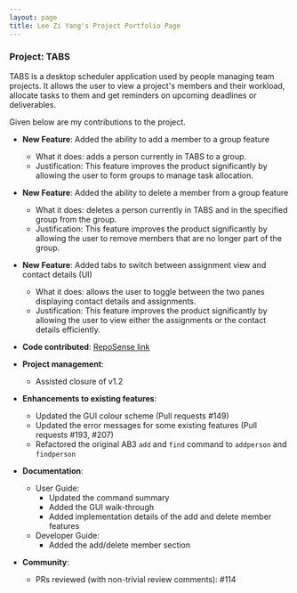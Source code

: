 ```yaml
---
layout: page
title: Lee Zi Yang's Project Portfolio Page
---
```


### Project: TABS

TABS is a desktop scheduler application used by people managing team projects. It allows the user to view a project's members and their workload, allocate tasks to them
and get reminders on upcoming deadlines or deliverables.

Given below are my contributions to the project.

* **New Feature**: Added the ability to add a member to a group feature
  * What it does: adds a person currently in TABS to a group.
  * Justification: This feature improves the product significantly by allowing the user to form groups to manage task allocation. 


* **New Feature**: Added the ability to delete a member from a group feature
    * What it does: deletes a person currently in TABS and in the specified group from the group.
    * Justification: This feature improves the product significantly by allowing the user to remove members that are no longer part of the group.


* **New Feature**: Added tabs to switch between assignment view and contact details (UI)
    * What it does: allows the user to toggle between the two panes displaying contact details and assignments. 
    * Justification: This feature improves the product significantly by allowing the user to view either the assignments or the contact details efficiently.


* **Code contributed**: [RepoSense link](https://nus-cs2103-ay2223s1.github.io/tp-dashboard/?search=zylee348&sort=groupTitle&sortWithin=title&timeframe=commit&mergegroup=&groupSelect=groupByRepos&breakdown=true&checkedFileTypes=docs~functional-code~test-code~other&since=2022-09-16)


* **Project management**:
    * Assisted closure of v1.2


* **Enhancements to existing features**:
    * Updated the GUI colour scheme (Pull requests #149)
    * Updated the error messages for some existing features (Pull requests #193, #207)
    * Refactored the original AB3 `add` and `find` command to `addperson` and `findperson`


* **Documentation**:
    * User Guide:
        * Updated the command summary
        * Added the GUI walk-through
        * Added implementation details of the add and delete member features
    * Developer Guide:
        * Added the add/delete member section


* **Community**:
  * PRs reviewed (with non-trivial review comments): #114

